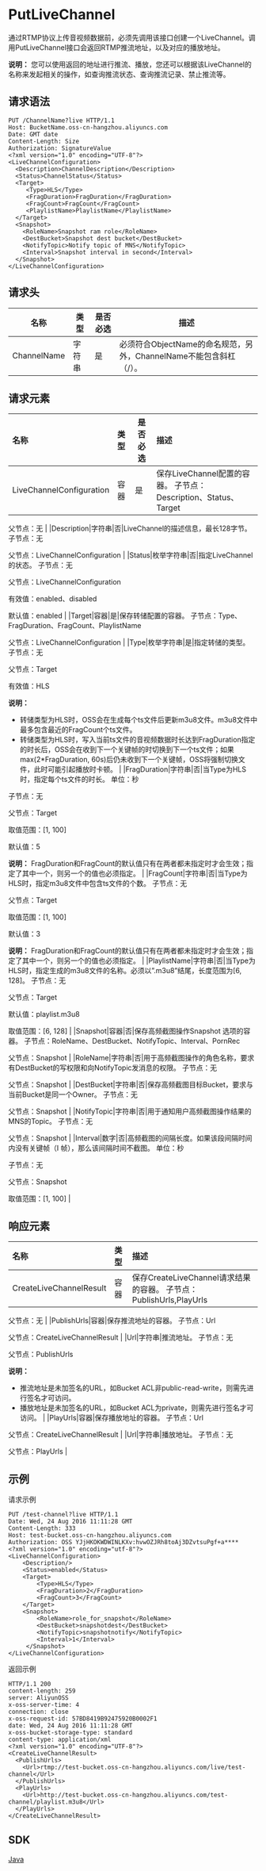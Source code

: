 # PutLiveChannel

通过RTMP协议上传音视频数据前，必须先调用该接口创建一个LiveChannel。调用PutLiveChannel接口会返回RTMP推流地址，以及对应的播放地址。

**说明：** 您可以使用返回的地址进行推流、播放，您还可以根据该LiveChannel的名称来发起相关的操作，如查询推流状态、查询推流记录、禁止推流等。

## 请求语法

```
PUT /ChannelName?live HTTP/1.1
Host: BucketName.oss-cn-hangzhou.aliyuncs.com
Date: GMT date
Content-Length: Size
Authorization: SignatureValue
<?xml version="1.0" encoding="UTF-8"?>
<LiveChannelConfiguration>
  <Description>ChannelDescription</Description>
  <Status>ChannelStatus</Status>
  <Target>
     <Type>HLS</Type>
     <FragDuration>FragDuration</FragDuration>
     <FragCount>FragCount</FragCount>
     <PlaylistName>PlaylistName</PlaylistName>
  </Target>
  <Snapshot>
    <RoleName>Snapshot ram role</RoleName>
    <DestBucket>Snapshot dest bucket</DestBucket>
    <NotifyTopic>Notify topic of MNS</NotifyTopic>
    <Interval>Snapshot interval in second</Interval>
  </Snapshot>
</LiveChannelConfiguration>
```

## 请求头

|名称|类型|是否必选|描述|
|--|--|----|--|
|ChannelName|字符串|是|必须符合ObjectName的命名规范，另外，ChannelName不能包含斜杠（/）。|

## 请求元素

|名称|类型|是否必选|描述|
|:-|:-|----|:-|
|LiveChannelConfiguration|容器|是|保存LiveChannel配置的容器。 子节点：Description、Status、Target

 父节点：无 |
|Description|字符串|否|LiveChannel的描述信息，最长128字节。 子节点：无

 父节点：LiveChannelConfiguration |
|Status|枚举字符串|否|指定LiveChannel的状态。 子节点：无

 父节点：LiveChannelConfiguration

 有效值：enabled、disabled

 默认值：enabled |
|Target|容器|是|保存转储配置的容器。 子节点：Type、FragDuration、FragCount、PlaylistName

 父节点：LiveChannelConfiguration |
|Type|枚举字符串|是|指定转储的类型。 子节点：无

 父节点：Target

 有效值：HLS

 **说明：**

-   转储类型为HLS时，OSS会在生成每个ts文件后更新m3u8文件。m3u8文件中最多包含最近的FragCount个ts文件。
-   转储类型为HLS时，写入当前ts文件的音视频数据时长达到FragDuration指定的时长后，OSS会在收到下一个关键帧的时切换到下一个ts文件；如果max\(2\*FragDuration, 60s\)后仍未收到下一个关键帧，OSS将强制切换文件，此时可能引起播放时卡顿。 |
|FragDuration|字符串|否|当Type为HLS时，指定每个ts文件的时长。 单位：秒

 子节点：无

 父节点：Target

 取值范围：\[1, 100\]

 默认值：5

 **说明：** FragDuration和FragCount的默认值只有在两者都未指定时才会生效；指定了其中一个，则另一个的值也必须指定。 |
|FragCount|字符串|否|当Type为HLS时，指定m3u8文件中包含ts文件的个数。 子节点：无

 父节点：Target

 取值范围：\[1, 100\]

 默认值：3

 **说明：** FragDuration和FragCount的默认值只有在两者都未指定时才会生效；指定了其中一个，则另一个的值也必须指定。 |
|PlaylistName|字符串|否|当Type为HLS时，指定生成的m3u8文件的名称。必须以”.m3u8”结尾，长度范围为\[6, 128\]。 子节点：无

 父节点：Target

 默认值：playlist.m3u8

 取值范围：\[6, 128\] |
|Snapshot|容器|否|保存高频截图操作Snapshot 选项的容器。 子节点：RoleName、DestBucket、NotifyTopic、Interval、PornRec

 父节点：Snapshot |
|RoleName|字符串|否|用于高频截图操作的角色名称，要求有DestBucket的写权限和向NotifyTopic发消息的权限。 子节点：无

 父节点：Snapshot |
|DestBucket|字符串|否|保存高频截图目标Bucket，要求与当前Bucket是同一个Owner。 子节点：无

 父节点：Snapshot |
|NotifyTopic|字符串|否|用于通知用户高频截图操作结果的MNS的Topic。 子节点：无

 父节点：Snapshot |
|Interval|数字|否|高频截图的间隔长度。如果该段间隔时间内没有关键帧（I 帧），那么该间隔时间不截图。 单位：秒

 子节点：无

 父节点：Snapshot

 取值范围：\[1, 100\] |

## 响应元素

|名称|类型|描述|
|:-|:-|:-|
|CreateLiveChannelResult|容器|保存CreateLiveChannel请求结果的容器。 子节点：PublishUrls,PlayUrls

 父节点：无 |
|PublishUrls|容器|保存推流地址的容器。 子节点：Url

 父节点：CreateLiveChannelResult |
|Url|字符串|推流地址。 子节点：无

 父节点：PublishUrls

 **说明：**

-   推流地址是未加签名的URL，如Bucket ACL非public-read-write，则需先进行签名才可访问。
-   播放地址是未加签名的URL，如Bucket ACL为private，则需先进行签名才可访问。 |
|PlayUrls|容器|保存播放地址的容器。 子节点：Url

 父节点：CreateLiveChannelResult |
|Url|字符串|播放地址。 子节点：无

 父节点：PlayUrls |

## 示例

请求示例

```
PUT /test-channel?live HTTP/1.1
Date: Wed, 24 Aug 2016 11:11:28 GMT
Content-Length: 333
Host: test-bucket.oss-cn-hangzhou.aliyuncs.com
Authorization: OSS YJjHKOKWDWINLKXv:hvwOZJRh8toAj3DZvtsuPgf+a****
<?xml version="1.0" encoding="utf-8"?>
<LiveChannelConfiguration>
    <Description/>
    <Status>enabled</Status>
    <Target>
        <Type>HLS</Type>
        <FragDuration>2</FragDuration>
        <FragCount>3</FragCount>
    </Target>
    <Snapshot>
        <RoleName>role_for_snapshot</RoleName>
        <DestBucket>snapshotdest</DestBucket>
        <NotifyTopic>snapshotnotify</NotifyTopic>
        <Interval>1</Interval>
     </Snapshot>
</LiveChannelConfiguration>
```

返回示例

```
HTTP/1.1 200
content-length: 259
server: AliyunOSS
x-oss-server-time: 4
connection: close
x-oss-request-id: 57BD8419B92475920B0002F1
date: Wed, 24 Aug 2016 11:11:28 GMT
x-oss-bucket-storage-type: standard
content-type: application/xml
<?xml version="1.0" encoding="UTF-8"?>
<CreateLiveChannelResult>
  <PublishUrls>
    <Url>rtmp://test-bucket.oss-cn-hangzhou.aliyuncs.com/live/test-channel</Url>
  </PublishUrls>
  <PlayUrls>
    <Url>http://test-bucket.oss-cn-hangzhou.aliyuncs.com/test-channel/playlist.m3u8</Url>
  </PlayUrls>
</CreateLiveChannelResult>
```

## SDK

[Java]()

